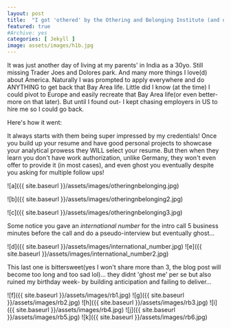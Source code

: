 ```yaml
---
layout: post
title:  "I got 'othered' by the Othering and Belonging Institute (and other h1b fails)"
featured: true
#Archive: yes
categories: [ Jekyll ]
image: assets/images/h1b.jpg
---
```


It was just another day of living at my parents' in India as a 30yo. Still missing Trader Joes and Dolores park. And many more things I love(d) about America. Naturally I was prompted to apply everywhere and do ANYTHING to get back that Bay Area life. Little did I know (at the time) I could pivot to Europe and easily recreate that Bay Area life(or even better-more on that later). But until I found out- I kept chasing employers in US to hire me so I could go back.

Here's how it went:

It always starts with them being super impressed by my credentials! Once you build up your resume and have good personal projects to showcase your analytical prowess they WILL select your resume. But then when they learn you don't have work authorization, unlike Germany, they won't even offer to provide it (in most cases), and even ghost you eventually despite you asking for multiple follow ups!

![a]({{ site.baseurl }}/assets/images/otheringnbelonging.jpg)

![b]({{ site.baseurl }}/assets/images/otheringnbelonging2.jpg)

![c]({{ site.baseurl }}/assets/images/otheringnbelonging3.jpg)

Some notice you gave an _international number_ for the intro call 5 business minutes before the call and do a pseudo-interview but eventually ghost...

![d]({{ site.baseurl }}/assets/images/international_number.jpg)
![e]({{ site.baseurl }}/assets/images/international_number2.jpg)

This last one is bittersweet(yes I won't share more than 3, the blog post will become too long and too sad lol)... they didnt 'ghost me' per se but also ruined my birthday week- by building anticipation and failing to deliver...

![f]({{ site.baseurl }}/assets/images/rb1.jpg)
![g]({{ site.baseurl }}/assets/images/rb2.jpg)
![h]({{ site.baseurl }}/assets/images/rb3.jpg)
![i]({{ site.baseurl }}/assets/images/rb4.jpg)
![j]({{ site.baseurl }}/assets/images/rb5.jpg)
![k]({{ site.baseurl }}/assets/images/rb6.jpg)
